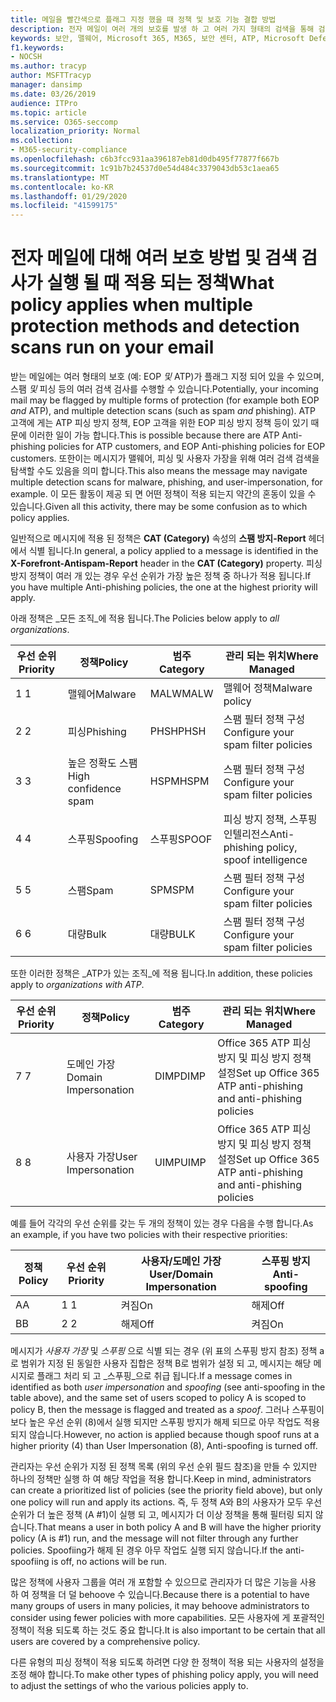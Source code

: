 ```yaml
---
title: 메일을 빨간색으로 플래그 지정 했을 때 정책 및 보호 기능 결합 방법
description: 전자 메일이 여러 개의 보호를 발생 하 고 여러 가지 형태의 검색을 통해 검색 되는 경우 적용 되는 정책 및 보호에 대해 설명 합니다. 전자 메일이 맬웨어, 스팸, 높은 신뢰도 스팸, 피싱, EOP 및/또는 ATP에 의해 대량으로 표시 될 때 적용 되는 정책 및 수행 해야 하는 작업을 설명 합니다.
keywords: 보안, 맬웨어, Microsoft 365, M365, 보안 센터, ATP, Microsoft Defender ATP, Office 365 ATP, Azure ATP
f1.keywords:
- NOCSH
ms.author: tracyp
author: MSFTTracyp
manager: dansimp
ms.date: 03/26/2019
audience: ITPro
ms.topic: article
ms.service: O365-seccomp
localization_priority: Normal
ms.collection:
- M365-security-compliance
ms.openlocfilehash: c6b3fcc931aa396187eb81d0db495f77877f667b
ms.sourcegitcommit: 1c91b7b24537d0e54d484c3379043db53c1aea65
ms.translationtype: MT
ms.contentlocale: ko-KR
ms.lasthandoff: 01/29/2020
ms.locfileid: "41599175"
---
```

# <a name="what-policy-applies-when-multiple-protection-methods-and-detection-scans-run-on-your-email"></a><span data-ttu-id="26123-105">전자 메일에 대해 여러 보호 방법 및 검색 검사가 실행 될 때 적용 되는 정책</span><span class="sxs-lookup"><span data-stu-id="26123-105">What policy applies when multiple protection methods and detection scans run on your email</span></span>

<span data-ttu-id="26123-106">받는 메일에는 여러 형태의 보호 (예: EOP *및* ATP)가 플래그 지정 되어 있을 수 있으며, 스팸 *및* 피싱 등의 여러 검색 검사를 수행할 수 있습니다.</span><span class="sxs-lookup"><span data-stu-id="26123-106">Potentially, your incoming mail may be flagged by multiple forms of protection (for example both EOP *and* ATP), and multiple detection scans (such as spam *and* phishing).</span></span> <span data-ttu-id="26123-107">ATP 고객에 게는 ATP 피싱 방지 정책, EOP 고객을 위한 EOP 피싱 방지 정책 등이 있기 때문에 이러한 일이 가능 합니다.</span><span class="sxs-lookup"><span data-stu-id="26123-107">This is possible because there are ATP Anti-phishing policies for ATP customers, and EOP Anti-phishing policies for EOP customers.</span></span> <span data-ttu-id="26123-108">또한이는 메시지가 맬웨어, 피싱 및 사용자 가장을 위해 여러 검색 검색을 탐색할 수도 있음을 의미 합니다.</span><span class="sxs-lookup"><span data-stu-id="26123-108">This also means the message may navigate multiple detection scans for malware, phishing, and user-impersonation, for example.</span></span> <span data-ttu-id="26123-109">이 모든 활동이 제공 되 면 어떤 정책이 적용 되는지 약간의 혼동이 있을 수 있습니다.</span><span class="sxs-lookup"><span data-stu-id="26123-109">Given all this activity, there may be some confusion as to which policy applies.</span></span>

<span data-ttu-id="26123-110">일반적으로 메시지에 적용 된 정책은 **CAT (Category)** 속성의 **스팸 방지-Report** 헤더에서 식별 됩니다.</span><span class="sxs-lookup"><span data-stu-id="26123-110">In general, a policy applied to a message is identified in the **X-Forefront-Antispam-Report** header in the **CAT (Category)** property.</span></span> <span data-ttu-id="26123-111">피싱 방지 정책이 여러 개 있는 경우 우선 순위가 가장 높은 정책 중 하나가 적용 됩니다.</span><span class="sxs-lookup"><span data-stu-id="26123-111">If you have multiple Anti-phishing policies, the one at the highest priority will apply.</span></span>

<span data-ttu-id="26123-112">아래 정책은 _모든 조직_에 적용 됩니다.</span><span class="sxs-lookup"><span data-stu-id="26123-112">The Policies below apply to _all organizations_.</span></span>

|<span data-ttu-id="26123-113">우선 순위</span><span class="sxs-lookup"><span data-stu-id="26123-113">Priority</span></span> |<span data-ttu-id="26123-114">정책</span><span class="sxs-lookup"><span data-stu-id="26123-114">Policy</span></span>  |<span data-ttu-id="26123-115">범주</span><span class="sxs-lookup"><span data-stu-id="26123-115">Category</span></span>  |<span data-ttu-id="26123-116">관리 되는 위치</span><span class="sxs-lookup"><span data-stu-id="26123-116">Where Managed</span></span> |
|---------|---------|---------|---------|
|<span data-ttu-id="26123-117">1 </span><span class="sxs-lookup"><span data-stu-id="26123-117">1</span></span>     | <span data-ttu-id="26123-118">맬웨어</span><span class="sxs-lookup"><span data-stu-id="26123-118">Malware</span></span>      | <span data-ttu-id="26123-119">MALW</span><span class="sxs-lookup"><span data-stu-id="26123-119">MALW</span></span>      | <span data-ttu-id="26123-120">맬웨어 정책</span><span class="sxs-lookup"><span data-stu-id="26123-120">Malware policy</span></span>   |
|<span data-ttu-id="26123-121">2 </span><span class="sxs-lookup"><span data-stu-id="26123-121">2</span></span>     | <span data-ttu-id="26123-122">피싱</span><span class="sxs-lookup"><span data-stu-id="26123-122">Phishing</span></span>     | <span data-ttu-id="26123-123">PHSH</span><span class="sxs-lookup"><span data-stu-id="26123-123">PHSH</span></span>     | <span data-ttu-id="26123-124">스팸 필터 정책 구성</span><span class="sxs-lookup"><span data-stu-id="26123-124">Configure your spam filter policies</span></span>     |
|<span data-ttu-id="26123-125">3 </span><span class="sxs-lookup"><span data-stu-id="26123-125">3</span></span>     | <span data-ttu-id="26123-126">높은 정확도 스팸</span><span class="sxs-lookup"><span data-stu-id="26123-126">High confidence spam</span></span>      | <span data-ttu-id="26123-127">HSPM</span><span class="sxs-lookup"><span data-stu-id="26123-127">HSPM</span></span>        | <span data-ttu-id="26123-128">스팸 필터 정책 구성</span><span class="sxs-lookup"><span data-stu-id="26123-128">Configure your spam filter policies</span></span>        |
|<span data-ttu-id="26123-129">4 </span><span class="sxs-lookup"><span data-stu-id="26123-129">4</span></span>     | <span data-ttu-id="26123-130">스푸핑</span><span class="sxs-lookup"><span data-stu-id="26123-130">Spoofing</span></span>        | <span data-ttu-id="26123-131">스푸핑</span><span class="sxs-lookup"><span data-stu-id="26123-131">SPOOF</span></span>        | <span data-ttu-id="26123-132">피싱 방지 정책, 스푸핑 인텔리전스</span><span class="sxs-lookup"><span data-stu-id="26123-132">Anti-phishing policy, spoof intelligence</span></span>        |
|<span data-ttu-id="26123-133">5 </span><span class="sxs-lookup"><span data-stu-id="26123-133">5</span></span>     | <span data-ttu-id="26123-134">스팸</span><span class="sxs-lookup"><span data-stu-id="26123-134">Spam</span></span>         | <span data-ttu-id="26123-135">SPM</span><span class="sxs-lookup"><span data-stu-id="26123-135">SPM</span></span>         | <span data-ttu-id="26123-136">스팸 필터 정책 구성</span><span class="sxs-lookup"><span data-stu-id="26123-136">Configure your spam filter policies</span></span>         |
|<span data-ttu-id="26123-137">6 </span><span class="sxs-lookup"><span data-stu-id="26123-137">6</span></span>     | <span data-ttu-id="26123-138">대량</span><span class="sxs-lookup"><span data-stu-id="26123-138">Bulk</span></span>         | <span data-ttu-id="26123-139">대량</span><span class="sxs-lookup"><span data-stu-id="26123-139">BULK</span></span>        | <span data-ttu-id="26123-140">스팸 필터 정책 구성</span><span class="sxs-lookup"><span data-stu-id="26123-140">Configure your spam filter policies</span></span>         |

<span data-ttu-id="26123-141">또한 이러한 정책은 _ATP가 있는 조직_에 적용 됩니다.</span><span class="sxs-lookup"><span data-stu-id="26123-141">In addition, these policies apply to _organizations with ATP_.</span></span>

|<span data-ttu-id="26123-142">우선 순위</span><span class="sxs-lookup"><span data-stu-id="26123-142">Priority</span></span> |<span data-ttu-id="26123-143">정책</span><span class="sxs-lookup"><span data-stu-id="26123-143">Policy</span></span>  |<span data-ttu-id="26123-144">범주</span><span class="sxs-lookup"><span data-stu-id="26123-144">Category</span></span>  |<span data-ttu-id="26123-145">관리 되는 위치</span><span class="sxs-lookup"><span data-stu-id="26123-145">Where Managed</span></span> |
|---------|---------|---------|---------|
|<span data-ttu-id="26123-146">7 </span><span class="sxs-lookup"><span data-stu-id="26123-146">7</span></span>     | <span data-ttu-id="26123-147">도메인 가장</span><span class="sxs-lookup"><span data-stu-id="26123-147">Domain Impersonation</span></span>         | <span data-ttu-id="26123-148">DIMP</span><span class="sxs-lookup"><span data-stu-id="26123-148">DIMP</span></span>         | <span data-ttu-id="26123-149">Office 365 ATP 피싱 방지 및 피싱 방지 정책 설정</span><span class="sxs-lookup"><span data-stu-id="26123-149">Set up Office 365 ATP anti-phishing and anti-phishing policies</span></span>        |
|<span data-ttu-id="26123-150">8 </span><span class="sxs-lookup"><span data-stu-id="26123-150">8</span></span>     | <span data-ttu-id="26123-151">사용자 가장</span><span class="sxs-lookup"><span data-stu-id="26123-151">User Impersonation</span></span>        | <span data-ttu-id="26123-152">UIMP</span><span class="sxs-lookup"><span data-stu-id="26123-152">UIMP</span></span>         | <span data-ttu-id="26123-153">Office 365 ATP 피싱 방지 및 피싱 방지 정책 설정</span><span class="sxs-lookup"><span data-stu-id="26123-153">Set up Office 365 ATP anti-phishing and anti-phishing policies</span></span>         |

<span data-ttu-id="26123-154">예를 들어 각각의 우선 순위를 갖는 두 개의 정책이 있는 경우 다음을 수행 합니다.</span><span class="sxs-lookup"><span data-stu-id="26123-154">As an example, if you have two policies with their respective priorities:</span></span>

|<span data-ttu-id="26123-155">정책</span><span class="sxs-lookup"><span data-stu-id="26123-155">Policy</span></span>  |<span data-ttu-id="26123-156">우선 순위</span><span class="sxs-lookup"><span data-stu-id="26123-156">Priority</span></span>  |<span data-ttu-id="26123-157">사용자/도메인 가장</span><span class="sxs-lookup"><span data-stu-id="26123-157">User/Domain Impersonation</span></span>  |<span data-ttu-id="26123-158">스푸핑 방지</span><span class="sxs-lookup"><span data-stu-id="26123-158">Anti-spoofing</span></span>  |
|---------|---------|---------|---------|
|<span data-ttu-id="26123-159">A</span><span class="sxs-lookup"><span data-stu-id="26123-159">A</span></span>     | <span data-ttu-id="26123-160">1 </span><span class="sxs-lookup"><span data-stu-id="26123-160">1</span></span>        | <span data-ttu-id="26123-161">켜짐</span><span class="sxs-lookup"><span data-stu-id="26123-161">On</span></span>        |<span data-ttu-id="26123-162">해제</span><span class="sxs-lookup"><span data-stu-id="26123-162">Off</span></span>         |
|<span data-ttu-id="26123-163">B</span><span class="sxs-lookup"><span data-stu-id="26123-163">B</span></span>     | <span data-ttu-id="26123-164">2 </span><span class="sxs-lookup"><span data-stu-id="26123-164">2</span></span>        | <span data-ttu-id="26123-165">해제</span><span class="sxs-lookup"><span data-stu-id="26123-165">Off</span></span>        | <span data-ttu-id="26123-166">켜짐</span><span class="sxs-lookup"><span data-stu-id="26123-166">On</span></span>        |

<span data-ttu-id="26123-167">메시지가 _사용자 가장_ 및 _스푸핑_ 으로 식별 되는 경우 (위 표의 스푸핑 방지 참조) 정책 a로 범위가 지정 된 동일한 사용자 집합은 정책 B로 범위가 설정 되 고, 메시지는 해당 메시지로 플래그 처리 되 고 _스푸핑_으로 취급 됩니다.</span><span class="sxs-lookup"><span data-stu-id="26123-167">If a message comes in identified as both _user impersonation_ and _spoofing_ (see anti-spoofing in the table above), and the same set of users scoped to policy A is scoped to policy B, then the message is flagged and treated as a _spoof_.</span></span> <span data-ttu-id="26123-168">그러나 스푸핑이 보다 높은 우선 순위 (8)에서 실행 되지만 스푸핑 방지가 해제 되므로 아무 작업도 적용 되지 않습니다.</span><span class="sxs-lookup"><span data-stu-id="26123-168">However, no action is applied because though spoof runs at a higher priority (4) than User Impersonation (8), Anti-spoofing is turned off.</span></span>

<span data-ttu-id="26123-169">관리자는 우선 순위가 지정 된 정책 목록 (위의 우선 순위 필드 참조)을 만들 수 있지만 하나의 정책만 실행 하 여 해당 작업을 적용 합니다.</span><span class="sxs-lookup"><span data-stu-id="26123-169">Keep in mind, administrators can create a prioritized list of policies (see the priority field above), but only one policy will run and apply its actions.</span></span> <span data-ttu-id="26123-170">즉, 두 정책 A와 B의 사용자가 모두 우선 순위가 더 높은 정책 (A #1)이 실행 되 고, 메시지가 더 이상 정책을 통해 필터링 되지 않습니다.</span><span class="sxs-lookup"><span data-stu-id="26123-170">That means a user in both policy A and B will have the higher priority policy (A is #1) run, and the message will not filter through any further policies.</span></span> <span data-ttu-id="26123-171">Spoofiing가 해제 된 경우 아무 작업도 실행 되지 않습니다.</span><span class="sxs-lookup"><span data-stu-id="26123-171">If the anti-spoofiing is off, no actions will be run.</span></span>

<span data-ttu-id="26123-172">많은 정책에 사용자 그룹을 여러 개 포함할 수 있으므로 관리자가 더 많은 기능을 사용 하 여 정책을 더 덜 behoove 수 있습니다.</span><span class="sxs-lookup"><span data-stu-id="26123-172">Because there is a potential to have many groups of users in many policies, it may behoove administrators to consider using fewer policies with more capabilities.</span></span> <span data-ttu-id="26123-173">모든 사용자에 게 포괄적인 정책이 적용 되도록 하는 것도 중요 합니다.</span><span class="sxs-lookup"><span data-stu-id="26123-173">It is also important to be certain that all users are covered by a comprehensive policy.</span></span>

<span data-ttu-id="26123-174">다른 유형의 피싱 정책이 적용 되도록 하려면 다양 한 정책이 적용 되는 사용자의 설정을 조정 해야 합니다.</span><span class="sxs-lookup"><span data-stu-id="26123-174">To make other types of phishing policy apply, you will need to adjust the settings of who the various policies apply to.</span></span>



